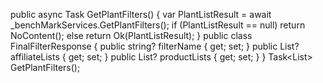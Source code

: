 public async Task<IActionResult> GetPlantFilters()
{
    var PlantListResult = await _benchMarkServices.GetPlantFilters();
    if (PlantListResult == null) return NoContent();
    else return Ok(PlantListResult);
}
public class FinalFilterResponse
{
    public string? filterName { get; set; }
    public List<AffiliateFiltersResponse>? affiliateLists { get; set; }
    public List<ProductList>? productLists { get; set; }
}
Task<List<FinalFilterResponse>> GetPlantFilters();
